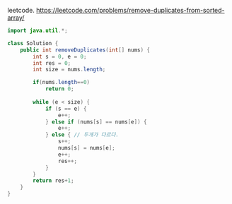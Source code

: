 leetcode. 
https://leetcode.com/problems/remove-duplicates-from-sorted-array/  

  
~~~ java
import java.util.*;

class Solution {
    public int removeDuplicates(int[] nums) {
        int s = 0, e = 0;
		int res = 0;
		int size = nums.length;

        if(nums.length==0)
            return 0;
        
		while (e < size) {
			if (s == e) {
				e++;
			} else if (nums[s] == nums[e]) {
				e++;
			} else { // 두개가 다르다.
				s++;
				nums[s] = nums[e];
				e++;
				res++;
			}
		}
        return res+1;
    }
}
~~~
